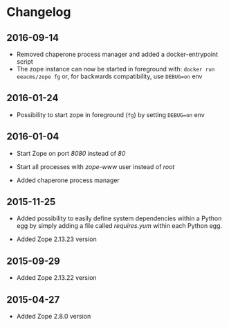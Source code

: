 # Changelog

## 2016-09-14

- Removed chaperone process manager and added a docker-entrypoint script
- The zope instance can now be started in foreground with: `docker run eeacms/zope fg` or,
  for backwards compatibility, use `DEBUG=on` env

## 2016-01-24

- Possibility to start zope in foreground (`fg`) by setting `DEBUG=on` env

## 2016-01-04

- Start Zope on port *8080* instead of *80*

- Start all processes with *zope-www* user instead of *root*

- Added chaperone process manager

## 2015-11-25

- Added possibility to easily define system dependencies within a Python egg
  by simply adding a file called *requires.yum* within each Python egg.

- Added Zope 2.13.23 version

## 2015-09-29

- Added Zope 2.13.22 version

## 2015-04-27

- Added Zope 2.8.0 version
